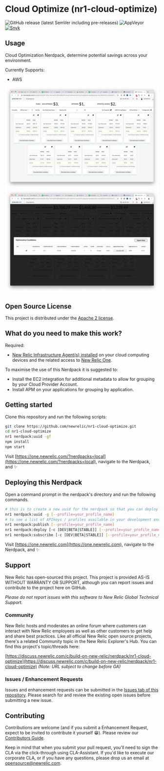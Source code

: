# Cloud Optimize (nr1-cloud-optimize)

![GitHub release (latest SemVer including pre-releases)](https://img.shields.io/github/v/release/newrelic/nr1-cloud-optimize?include_prereleases&sort=semver) ![AppVeyor](https://img.shields.io/appveyor/ci/newrelic/nr1-cloud-optimize) [![Snyk](https://snyk.io/test/github/newrelic/nr1-cloud-optimize/badge.svg)](https://snyk.io/test/github/newrelic/nr1-cloud-optimize)

## Usage

Cloud Optimization Nerdpack, determine potential savings across your environment.

Currently Supports:

- AWS

![Screenshot #1](screenshots/screenshot_01.png)
![Screenshot #2](screenshots/screenshot_02.png)

## Open Source License

This project is distributed under the [Apache 2 license](blob/master/LICENSE).

## What do you need to make this work?

Required:

- [New Relic Infrastructure Agent(s) installed](https://newrelic.com/products/infrastructure) on your cloud computing devices and the related access to [New Relic One](https://newrelic.com/platform).

To maximise the use of this Nerdpack it is suggested to:

- Install the EC2 integration for additional metadata to allow for grouping by your Cloud Provider Account.
- Install APM on your applications for grouping by application.

## Getting started

Clone this repository and run the following scripts:

```bash
git clone https://github.com/newrelic/nr1-cloud-optimize.git
cd nr1-cloud-optimize
nr1 nerdpack:uuid -gf
npm install
npm start
```

Visit [https://one.newrelic.com/?nerdpacks=local](https://one.newrelic.com/?nerdpacks=local), navigate to the Nerdpack, and :sparkles:

## Deploying this Nerdpack

Open a command prompt in the nerdpack's directory and run the following commands.

```bash
# this is to create a new uuid for the nerdpack so that you can deploy it to your account
nr1 nerdpack:uuid -g [--profile=your_profile_name]
# to see a list of APIkeys / profiles available in your development environment, run nr1 credentials:list
nr1 nerdpack:publish [--profile=your_profile_name]
nr1 nerdpack:deploy [-c [DEV|BETA|STABLE]] [--profile=your_profile_name]
nr1 nerdpack:subscribe [-c [DEV|BETA|STABLE]] [--profile=your_profile_name]
```

Visit [https://one.newrelic.com](https://one.newrelic.com), navigate to the Nerdpack, and :sparkles:

## Support

New Relic has open-sourced this project. This project is provided AS-IS WITHOUT WARRANTY OR SUPPORT, although you can report issues and contribute to the project here on GitHub.

_Please do not report issues with this software to New Relic Global Technical Support._

### Community

New Relic hosts and moderates an online forum where customers can interact with New Relic employees as well as other customers to get help and share best practices. Like all official New Relic open source projects, there's a related Community topic in the New Relic Explorer's Hub. You can find this project's topic/threads here:

[https://discuss.newrelic.com/c/build-on-new-relic/nerdpack/nr1-cloud-optimize](https://discuss.newrelic.com/c/build-on-new-relic/nerdpack/nr1-cloud-optimize)
*(Note: URL subject to change before GA)*

### Issues / Enhancement Requests

Issues and enhancement requests can be submitted in the [Issues tab of this repository](issues). Please search for and review the existing open issues before submitting a new issue.

## Contributing

Contributions are welcome (and if you submit a Enhancement Request, expect to be invited to contribute it yourself :grin:). Please review our [Contributors Guide](blob/master/CONTRIBUTING.md).

Keep in mind that when you submit your pull request, you'll need to sign the CLA via the click-through using CLA-Assistant. If you'd like to execute our corporate CLA, or if you have any questions, please drop us an email at opensource@newrelic.com.
